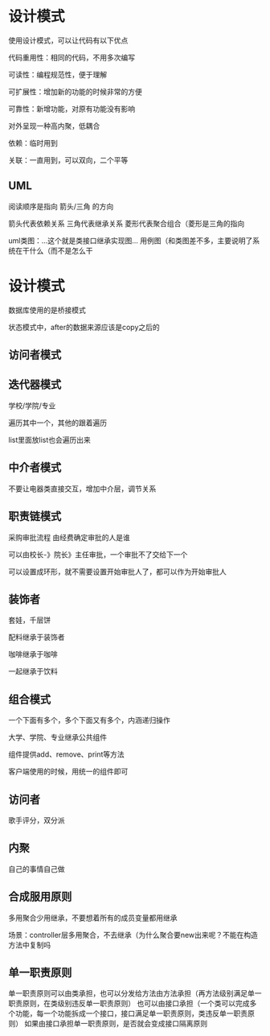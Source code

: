 # 设计模式

使用设计模式，可以让代码有以下优点

代码重用性：相同的代码，不用多次编写

可读性：编程规范性，便于理解

可扩展性：增加新的功能的时候非常的方便

可靠性：新增功能，对原有功能没有影响

对外呈现一种高内聚，低耦合

依赖：临时用到

关联：一直用到，可以双向，二个平等

## UML

阅读顺序是指向 箭头/三角 的方向

箭头代表依赖关系 三角代表继承关系 菱形代表聚合组合（菱形是三角的指向

uml类图：...这个就是类接口继承实现图... 用例图（和类图差不多，主要说明了系统在干什么（而不是怎么干

# 设计模式

数据库使用的是桥接模式

状态模式中，after的数据来源应该是copy之后的

## 访问者模式

## 迭代器模式

学校/学院/专业

遍历其中一个，其他的跟着遍历

list里面放list也会遍历出来

## 中介者模式

不要让电器类直接交互，增加中介层，调节关系

## 职责链模式

采购审批流程 由经费确定审批的人是谁

可以由校长-》院长》主任审批，一个审批不了交给下一个

可以设置成环形，就不需要设置开始审批人了，都可以作为开始审批人

## 装饰者

套娃，千层饼

配料继承于装饰者

咖啡继承于咖啡

一起继承于饮料

## 组合模式

一个下面有多个，多个下面又有多个，内涵递归操作

大学、学院、专业继承公共组件

组件提供add、remove、print等方法

客户端使用的时候，用统一的组件即可

## 访问者

歌手评分，双分派

## 内聚

自己的事情自己做

## 合成服用原则

多用聚合少用继承，不要想着所有的成员变量都用继承

场景：controller层多用聚合，不去继承（为什么聚合要new出来呢？不能在构造方法中复制吗

## 单一职责原则

单一职责原则可以由类承担，也可以分发给方法由方法承担（再方法级别满足单一职责原则，在类级别违反单一职责原则） 也可以由接口承担（一个类可以完成多个功能，每一个功能拆成一个接口，接口满足单一职责原则，类违反单一职责原则）
如果由接口承担单一职责原则，是否就会变成接口隔离原则







